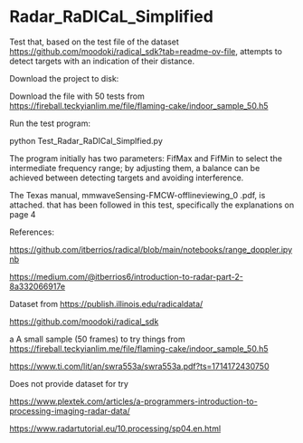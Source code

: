 # Radar_RaDICaL_Simplified
Test that, based on the test file of the dataset https://github.com/moodoki/radical_sdk?tab=readme-ov-file, attempts to detect targets with an indication of their distance.

Download the project to disk:

Download the file with 50 tests from https://fireball.teckyianlim.me/file/flaming-cake/indoor_sample_50.h5

Run the test program:

python Test_Radar_RaDICal_Simplfied.py

The program initially has two parameters: FifMax and FifMin to select the intermediate frequency range; by adjusting them, a balance can be achieved between detecting targets and avoiding interference.

The Texas manual, mmwaveSensing-FMCW-offlineviewing_0 .pdf, is attached. that has been followed in this test, specifically the explanations on page 4

References:

https://github.com/itberrios/radical/blob/main/notebooks/range_doppler.ipynb

https://medium.com/@itberrios6/introduction-to-radar-part-2-8a332066917e

Dataset from
https://publish.illinois.edu/radicaldata/

https://github.com/moodoki/radical_sdk

a A small sample (50 frames) to try things from
https://fireball.teckyianlim.me/file/flaming-cake/indoor_sample_50.h5

https://www.ti.com/lit/an/swra553a/swra553a.pdf?ts=1714172430750

Does not provide dataset for try

https://www.plextek.com/articles/a-programmers-introduction-to-processing-imaging-radar-data/

https://www.radartutorial.eu/10.processing/sp04.en.html
